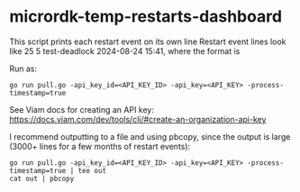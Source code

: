 # micrordk-temp-restarts-dashboard

This script prints each restart event on its own line
Restart event lines look like 25 5 test-deadlock 2024-08-24 15:41, where the format is <deviceNum> <Name> <Location> <Date> <Time>

Run as:

```
go run pull.go -api_key_id=<API_KEY_ID> -api_key=<API_KEY> -process-timestamp=true
```

See Viam docs for creating an API key: https://docs.viam.com/dev/tools/cli/#create-an-organization-api-key

I recommend outputting to a file and using pbcopy, since the output is large (3000+ lines for a few months of restart events):

```
go run pull.go -api_key_id=<API_KEY_ID> -api_key=<API_KEY> -process-timestamp=true | tee out
cat out | pbcopy
```

